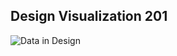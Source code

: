 ## Design Visualization 201

![Data in Design](https://namjulee.github.io/njs-lab-public/project/AAAA/AAAA.jpg)